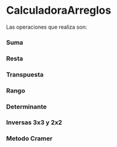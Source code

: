 # CalculadoraArreglos
Las operaciones que realiza son:
### Suma
### Resta
### Transpuesta
### Rango
### Determinante
### Inversas 3x3 y 2x2
### Metodo Cramer

